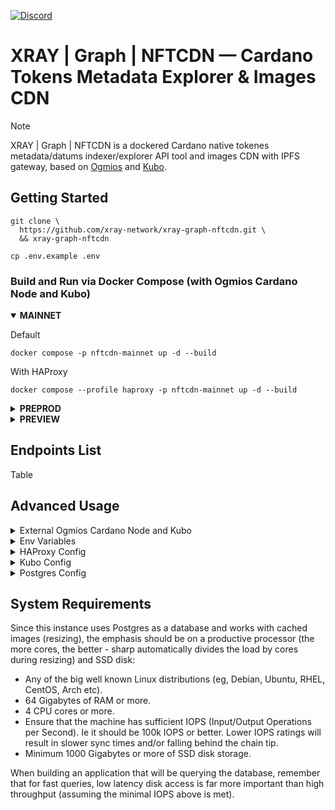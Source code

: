 <a href="https://discord.gg/WhZmm46APN"><img alt="Discord" src="https://img.shields.io/discord/852538978946383893?style=for-the-badge&logo=discord&label=Discord&labelColor=%231940ED&color=%233FCB9B"></a>

# XRAY | Graph | NFTCDN — Cardano Tokens Metadata Explorer & Images CDN

> [!NOTE]
> XRAY | Graph | NFTCDN is a dockered Cardano native tokenes metadata/datums indexer/explorer API tool and images CDN with IPFS gateway, based on [Ogmios](https://ogmios.dev/) and [Kubo](https://github.com/ipfs/kubo).



## Getting Started

``` console
git clone \
  https://github.com/xray-network/xray-graph-nftcdn.git \
  && xray-graph-nftcdn
```
``` console
cp .env.example .env
```
  
### Build and Run via Docker Compose (with Ogmios Cardano Node and Kubo)
  
<details open>
  <summary><b>MAINNET</b></summary>

Default

``` console
docker compose -p nftcdn-mainnet up -d --build
```
With HAProxy

``` console
docker compose --profile haproxy -p nftcdn-mainnet up -d --build
```

</details>
  
<details>
  <summary><b>PREPROD</b></summary>

Default

``` console
NETWORK=preprod docker compose -p nftcdn-preprod up -d --build
```

With HAProxy

``` console
NETWORK=preprod docker compose --profile haproxy -p nftcdn-preprod up -d --build
```

Advanced usage (ports mapping, in case you are using multiple instances on the same server)

``` console
NETWORK=preprod \
CARDANO_NODE_PORT=3001 \
POSTGRES_PORT=5433 \
OGMIOS_PORT=1338 \
KUBO_PORT=1883 \
NFTCDN_SERVER_PORT=4701 \
docker compose -p preprod -p nftcdn-preprod up -d --build
```

</details>
  
<details>
  <summary><b>PREVIEW</b></summary>

Default

``` console
NETWORK=preview docker compose -p nftcdn-preview up -d --build
```

With HAProxy

``` console
NETWORK=preview docker compose -p nftcdn-preview --profile haproxy up -d --build
```

Advanced usage (ports mapping, in case you are using multiple instances on the same server)

``` console
NETWORK=preview \
CARDANO_NODE_PORT=3002 \
POSTGRES_PORT=5434 \
OGMIOS_PORT=1339 \
KUBO_PORT=1884 \
NFTCDN_SERVER_PORT=4702 \
docker compose -p preview -p nftcdn-preview up -d --build
```

</details>


## Endpoints List
  
Table

  
## Advanced Usage
 
<details>
  <summary>External Ogmios Cardano Node and Kubo</summary>

You can pass `OGMIOS_HOST` and `KUBO_HOST` in case these instances are hosted on different servers.
  
<details open>
  <summary><b>MAINNET</b></summary>

Default

``` console
OGMIOS_PORT=1337 \
KUBO_PORT=1882 \
docker compose -f docker-compose.external.yml -p nftcdn-mainnet up -d --build
```
With HAProxy

``` console
OGMIOS_PORT=1337 \
KUBO_PORT=1882 \
docker compose -f docker-compose.external.yml --profile haproxy -p nftcdn-mainnet up -d --build
```

</details>
  
<details>
  <summary><b>PREPROD</b></summary>

Default

``` console
NETWORK=preprod \
POSTGRES_PORT=5553
OGMIOS_PORT=1338 \
KUBO_PORT=1882 \
NFTCDN_SERVER_PORT=4701 \
docker compose -f docker-compose.external.yml -p nftcdn-preprod up -d --build
```

With HAProxy

``` console
NETWORK=preprod \
POSTGRES_PORT=5553
OGMIOS_PORT=1338 \
KUBO_PORT=1882 \
NFTCDN_SERVER_PORT=4701 \
docker compose -f docker-compose.external.yml --profile haproxy -p nftcdn-preprod up -d --build
```

Advanced usage (ports mapping, in case you are using multiple instances on the same server)

``` console
NETWORK=preprod \
POSTGRES_PORT=5553
OGMIOS_PORT=1338 \
KUBO_PORT=1882 \
NFTCDN_SERVER_PORT=4701 \
docker compose -f docker-compose.external.yml -p preprod -p nftcdn-preprod up -d --build
```

</details>
  
<details>
  <summary><b>PREVIEW</b></summary>

Default

``` console
NETWORK=preview \
POSTGRES_PORT=5534
OGMIOS_PORT=1339 \
KUBO_PORT=1882 \
NFTCDN_SERVER_PORT=4702 \
docker compose -f docker-compose.external.yml -p nftcdn-preview up -d --build
```

With HAProxy

``` console
NETWORK=preview \
POSTGRES_PORT=5534
OGMIOS_PORT=1339 \
KUBO_PORT=1882 \
NFTCDN_SERVER_PORT=4702 \
docker compose -f docker-compose.external.yml -p nftcdn-preview --profile haproxy up -d --build
```

Advanced usage (ports mapping, in case you are using multiple instances on the same server)

``` console
NETWORK=preview \
POSTGRES_PORT=5534
OGMIOS_PORT=1339 \
KUBO_PORT=1882 \
NFTCDN_SERVER_PORT=4702 \
docker compose -f docker-compose.external.yml -p preview -p nftcdn-preview up -d --build
```

</details>

</details>

<details>
  <summary>Env Variables</summary>
  
* `POSTGRES_PASSWORD=your_secret_password` change it from default
* `MAX_IMAGE_SIZE=2048` maximum image size in case of caching (`?size=256` query string)
* `SERVER_IMAGE_URL=` prefix in image URLs from metadata, default `https://graph.xray.app/output/nftcdn/${NETWORK}/api/v1`
* `OUTPUT_AUTH_TOKEN=` token to access the paid version of XRAY | Graph | Output | Ogmios (WebSocket)

</details>

<details>
  <summary>HAProxy Config</summary>
  
* Config file: [config/haproxy/haproxy.cfg](config/haproxy/haproxy.cfg)
* Docs: [https://www.haproxy.com/documentation/haproxy-configuration-manual/latest/](https://www.haproxy.com/documentation/haproxy-configuration-manual/latest/)

</details>

<details>
  <summary>Kubo Config</summary>
  
* Config file: [config/kubo/0001-init-config.sh](config/kubo/0001-init-config.sh)
* Docs: [https://docs.ipfs.tech/reference/kubo/cli/#ipfs-config](https://docs.ipfs.tech/reference/kubo/cli/#ipfs-config)

</details>

<details>
  <summary>Postgres Config</summary>
  
* Config file (see end of file): [config/postgresql/postgresql.conf](config/postgresql/postgresql.conf)
* Docs: [https://www.postgresql.org/docs/current/index.html](https://www.postgresql.org/docs/current/index.html)
* Tune settings: [https://pgtune.leopard.in.ua](https://pgtune.leopard.in.ua)

</details>

## System Requirements
  
Since this instance uses Postgres as a database and works with cached images (resizing), the emphasis should be on a productive processor (the more cores, the better - sharp automatically divides the load by cores during resizing) and SSD disk:

* Any of the big well known Linux distributions (eg, Debian, Ubuntu, RHEL, CentOS, Arch etc).
* 64 Gigabytes of RAM or more.
* 4 CPU cores or more.
* Ensure that the machine has sufficient IOPS (Input/Output Operations per Second). Ie it should be 100k IOPS or better. Lower IOPS ratings will result in slower sync times and/or falling behind the chain tip.
* Minimum 1000 Gigabytes or more of SSD disk storage.
  
When building an application that will be querying the database, remember that for fast queries, low latency disk access is far more important than high throughput (assuming the minimal IOPS above is met).

